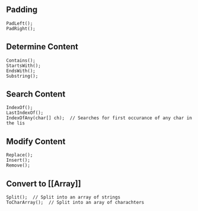 ## Padding

	PadLeft();
	PadRight();
## Determine Content
	Contains();
	StartsWith();
	EndsWith();
	Substring();
## Search Content
	IndexOf();
	LastIndexOf();
	IndexOfAny(char[] ch);  // Searches for first occurance of any char in the lis 
## Modify Content
	Replace();
	Insert();
	Remove();
## Convert to [[Array]]
	Split();  // Split into an array of strings
	ToCharArray();  // Split into an aray of charachters